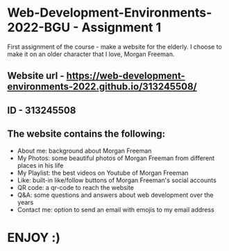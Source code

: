 # Web-Development-Environments-2022-BGU - Assignment 1
First assignment of the course - make a website for the elderly. I choose to make it on an older character that I love, Morgan Freeman.

## Website url - https://web-development-environments-2022.github.io/313245508/
## ID - 313245508

## The website contains the following:
* About me: background about Morgan Freeman
* My Photos: some beautiful photos of Morgan Freeman from different places in his life
* My Playlist: the best videos on Youtube of Morgan Freeman
* Like: built-in like/follow buttons of Morgan Freeman's social accounts
* QR code: a qr-code to reach the website
* Q&A: some questions and answers about web development over the years
* Contact me: option to send an email with emojis to my email address


# ENJOY :)
